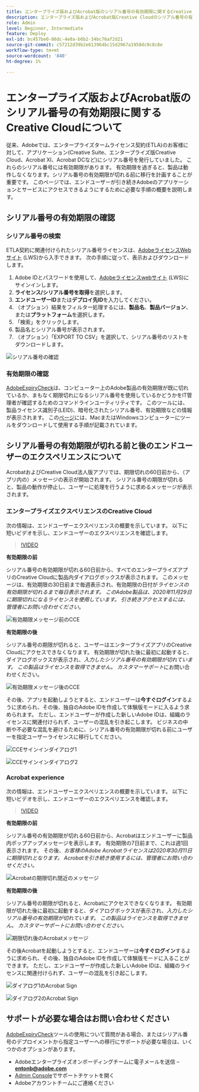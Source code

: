 ```yaml
---
title: エンタープライズ版およびAcrobat版のシリアル番号の有効期限に関するCreative Cloudについて
description: エンタープライズ版およびAcrobat版Creative Cloudのシリアル番号の有効期限について
role: Admin
level: Beginner, Intermediate
feature: Deploy
exl-id: bc457be0-86dc-4e8a-b6b2-34bc76af2d21
source-git-commit: c57212d39b2e613964bc15d2967a1958dc0c8c8e
workflow-type: tm+mt
source-wordcount: '840'
ht-degree: 1%

---
```


# エンタープライズ版およびAcrobat版のシリアル番号の有効期限に関するCreative Cloudについて

従来、Adobeでは、エンタープライズタームライセンス契約(ETLA)のお客様に対して、アプリケーション(Creative Suite、エンタープライズ版Creative Cloud、Acrobat XI、Acrobat DCなど)にシリアル番号を発行していました。 これらのシリアル番号には有効期限があります。 有効期限を過ぎると、製品は動作しなくなります。シリアル番号の有効期限が切れる前に移行を計画することが重要です。 このページでは、エンドユーザーが引き続きAdobeのアプリケーションとサービスにアクセスできるようにするために必要な手順の概要を説明します。

## シリアル番号の有効期限の確認

### シリアル番号の検索

ETLA契約に関連付けられたシリアル番号ライセンスは、[AdobeライセンスWebサイト](https://licensing.adobe.com/) (LWS)から入手できます。 次の手順に従って、表示およびダウンロードします。

1. Adobe IDとパスワードを使用して、[Adobeライセンスwebサイト](https://licensing.adobe.com/) (LWS)にサインインします。
1. **ライセンス/シリアル番号を取得**&#x200B;を選択します。
1. **エンドユーザーID**&#x200B;または&#x200B;**デプロイ先ID**&#x200B;を入力してください。
1. （オプション）結果をフィルター処理するには、**製品名**、**製品バージョン**、または&#x200B;**プラットフォーム**&#x200B;を選択します。
1. 「検索」をクリックします。
1. 製品名とシリアル番号が表示されます。
1. （オプション）「EXPORT TO CSV」を選択して、シリアル番号のリストをダウンロードします。

![シリアル番号の確認](assets/retrieveserialnumbers.png)

### 有効期限の確認

[AdobeExpiryCheck](https://helpx.adobe.com/jp/enterprise/kb/volume-license-expiration-check.html)は、コンピューター上のAdobe製品の有効期限が既に切れているか、まもなく期限切れになるシリアル番号を使用しているかどうかをIT管理者が確認するためのコマンドラインユーティリティです。 このツールには、製品ライセンス識別子(LEID)、暗号化されたシリアル番号、有効期限などの情報が表示されます。 この[ページ](https://helpx.adobe.com/jp/enterprise/kb/volume-license-expiration-check.html)には、MacまたはWindowsコンピューターにツールをダウンロードして使用する手順が記載されています。

## シリアル番号の有効期限が切れる前と後のエンドユーザーのエクスペリエンスについて

AcrobatおよびCreative Cloud法人版アプリでは、期限切れの60日前から、（アプリ内の）メッセージの表示が開始されます。 シリアル番号の期限が切れると、製品の動作が停止し、ユーザーに処理を行うように求めるメッセージが表示されます。

### エンタープライズエクスペリエンスのCreative Cloud

次の情報は、エンドユーザーエクスペリエンスの概要を示しています。 以下に短いビデオを示し、エンドユーザーのエクスペリエンスを確認します。

>[!VIDEO](https://video.tv.adobe.com/v/3441276?hidetitle=true&captions=jpn)

**有効期限の前**

シリアル番号の有効期限が切れる60日前から、すべてのエンタープライズアプリのCreative Cloudに製品内ダイアログボックスが表示されます。 このメッセージは、有効期限の30日前まで毎週表示され、有効期限の日付が&#x200B;*ライセンスの有効期限が切れるまで毎日表示されます。 このAdobe製品は、2020年11月29日に期限切れになるライセンスを使用しています。 引き続きアクセスするには、管理者にお問い合わせください*。

![有効期限メッセージ前のCCE](assets/cceexpiring.png)

**有効期限の後**

シリアル番号の期限が切れると、ユーザーはエンタープライズアプリのCreative Cloudにアクセスできなくなります。 有効期限が切れた後に最初に起動すると、ダイアログボックスが表示され、*入力したシリアル番号の有効期限が切れています。 この製品はライセンスを取得できません。 カスタマーサポート*&#x200B;にお問い合わせください。

![有効期限メッセージ後のCCE](assets/cceafterexpire.png)

その後、アプリを起動しようとすると、エンドユーザーは&#x200B;**今すぐログイン**&#x200B;するように求められ、その後、独自のAdobe IDを作成して体験版モードに入るよう求められます。 ただし、エンドユーザーが作成した新しいAdobe IDは、組織のライセンスに関連付けられず、ユーザーの混乱を引き起こします。 ビジネスの中断や不必要な混乱を避けるために、シリアル番号の有効期限が切れる前にユーザーを指定ユーザーライセンスに移行してください。

![CCEサインインダイアログ1](assets/ccesignin1.png)

![CCEサインインダイアログ2](assets/ccesignin2.png)

### Acrobat experience

次の情報は、エンドユーザーエクスペリエンスの概要を示しています。 以下に短いビデオを示し、エンドユーザーのエクスペリエンスを確認します。

>[!VIDEO](https://video.tv.adobe.com/v/331749?hidetitle=true)


**有効期限の前**

シリアル番号の有効期限が切れる60日前から、Acrobatはエンドユーザーに製品内ポップアップメッセージを表示します。 有効期限の7日前まで、これは週1回表示されます。 その後、*お客様のAdobe Acrobatライセンスは2020年30月11日に期限切れとなります。 Acrobatを引き続き使用するには、管理者にお問い合わせください。*

![Acrobatの期限切れ間近のメッセージ](assets/acrobatexpiring.png)

**有効期限の後**

シリアル番号の期限が切れると、Acrobatにアクセスできなくなります。 有効期限が切れた後に最初に起動すると、ダイアログボックスが表示され、*入力したシリアル番号の有効期限が切れています。 この製品はライセンスを取得できません。 カスタマーサポートにお問い合わせください。*

![期限切れ後のAcrobatメッセージ](assets/acrobatafterexpire.png)

その後Acrobatを起動しようとすると、エンドユーザーは&#x200B;**今すぐログイン**&#x200B;するように求められ、その後、独自のAdobe IDを作成して体験版モードに入ることができます。 ただし、エンドユーザーが作成した新しいAdobe IDは、組織のライセンスに関連付けられず、ユーザーの混乱を引き起こします。

![ダイアログ1](assets/acrobatsignin1.png)のAcrobat Sign

![ダイアログ2](assets/acrobatsignin2.png)のAcrobat Sign

## サポートが必要な場合はお問い合わせください

[AdobeExpiryCheck](https://helpx.adobe.com/jp/enterprise/kb/volume-license-expiration-check.html)ツールの使用について質問がある場合、またはシリアル番号のデプロイメントから指定ユーザーへの移行にサポートが必要な場合は、いくつかのオプションがあります。
* Adobeエンタープライズオンボーディングチームに電子メールを送信 – **entonb@adobe.com**
* [Admin Console](https://adminconsole.adobe.com/support)でサポートチケットを開く
* Adobeアカウントチームにご連絡ください
